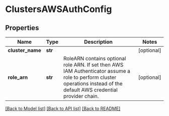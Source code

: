 # ClustersAWSAuthConfig

## Properties
Name | Type | Description | Notes
------------ | ------------- | ------------- | -------------
**cluster_name** | **str** |  | [optional] 
**role_arn** | **str** | RoleARN contains optional role ARN. If set then AWS IAM Authenticator assume a role to perform cluster operations instead of the default AWS credential provider chain. | [optional] 

[[Back to Model list]](../README.md#documentation-for-models) [[Back to API list]](../README.md#documentation-for-api-endpoints) [[Back to README]](../README.md)

